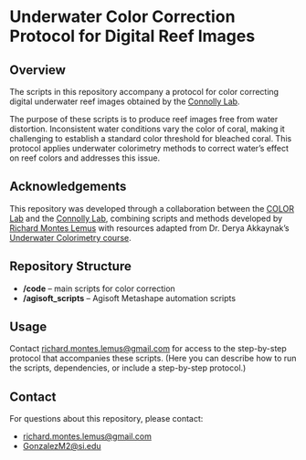 # Underwater Color Correction Protocol for Digital Reef Images

## Overview  
The scripts in this repository accompany a protocol for color correcting digital underwater reef images obtained by the [Connolly Lab](https://striresearch.si.edu/connolly-lab/).  

The purpose of these scripts is to produce reef images free from water distortion. Inconsistent water conditions vary the color of coral, making it challenging to establish a standard color threshold for bleached coral. This protocol applies underwater colorimetry methods to correct water’s effect on reef colors and addresses this issue.  

## Acknowledgements  
This repository was developed through a collaboration between the [COLOR Lab](https://iui-eilat.ac.il/en/%D7%93-%D7%A8-%D7%93%D7%A8%D7%99%D7%94-%D7%90%D7%A7%D7%90%D7%99%D7%99%D7%A0%D7%90%D7%A7-2) and the [Connolly Lab](https://striresearch.si.edu/connolly-lab/), combining scripts and methods developed by [Richard Montes Lemus](https://richardmonteslemus.github.io/) with resources adapted from Dr. Derya Akkaynak’s [Underwater Colorimetry course](https://iui-eilat.ac.il/en/%D7%A7%D7%95%D7%9C%D7%95%D7%A8%D7%99%D7%9E%D7%98%D7%A8%D7%99%D7%94-%D7%9E%D7%93%D7%99%D7%93%D7%AA-%D7%A6%D7%91%D7%A2-%D7%AA%D7%AA-%D7%9E%D7%99%D7%9E%D7%99%D7%AA).  

## Repository Structure  
- **/code** – main scripts for color correction  
- **/agisoft_scripts** – Agisoft Metashape automation scripts  

## Usage 
Contact richard.montes.lemus@gmail.com for access to the step-by-step protocol that accompanies these scripts. 
(Here you can describe how to run the scripts, dependencies, or include a step-by-step protocol.)  

## Contact  
For questions about this repository, please contact:  
- richard.montes.lemus@gmail.com  
- GonzalezM2@si.edu  
